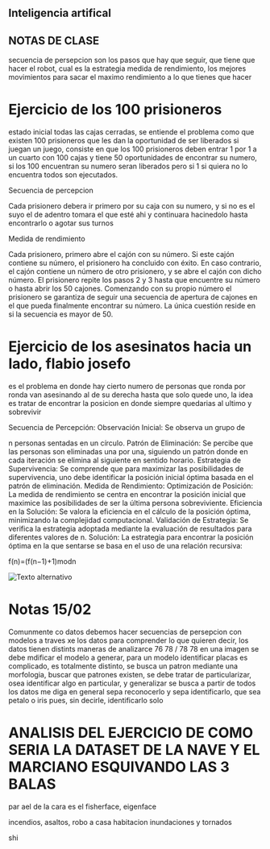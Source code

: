## Inteligencia artifical

## NOTAS DE CLASE
secuencia de persepcion son los pasos que hay que seguir, que tiene que hacer el robot, cual es la estrategia
medida de rendimiento, los mejores movimientos para sacar el maximo rendimiento a lo que tienes que hacer


# Ejercicio de los 100 prisioneros
estado inicial todas las cajas cerradas, se entiende el problema como que existen 100 prisioneros que les dan la oportunidad de ser liberados si juegan un juego, consiste en que los 100 prisioneros deben entrar 1 por 1 a un cuarto con 100 cajas y tiene 50 oportunidades de encontrar su numero, si los 100 encuentran su numero seran liberados pero si 1 si quiera no lo encuentra todos son ejecutados.


Secuencia de percepcion 

Cada prisionero debera ir primero por su caja con su numero, y si no es el suyo el de adentro tomara el que esté ahi y continuara hacinedolo hasta encontrarlo o agotar sus turnos

Medida de rendimiento

Cada prisionero, primero abre el cajón con su número.
Si este cajón contiene su número, el prisionero ha concluido con éxito.
En caso contrario, el cajón contiene un número de otro prisionero, y se abre el cajón con dicho número.
El prisionero repite los pasos 2 y 3 hasta que encuentre su número o hasta abrir los 50 cajones.
Comenzando con su propio número el prisionero se garantiza de seguir una secuencia de apertura de cajones en el que pueda finalmente encontrar su número. La única cuestión reside en si la secuencia es mayor de 50.


# Ejercicio de los asesinatos hacia un lado, flabio josefo
es el problema en donde hay cierto numero de personas que ronda por ronda van asesinando al de su derecha hasta que solo quede uno, la idea es tratar de encontrar la posicion en donde siempre quedarias al ultimo y sobrevivir

Secuencia de Percepción:
Observación Inicial: Se observa un grupo de 

n personas sentadas en un círculo.
Patrón de Eliminación: Se percibe que las personas son eliminadas una por una, siguiendo un patrón donde en cada iteración se elimina al siguiente en sentido horario.
Estrategia de Supervivencia: Se comprende que para maximizar las posibilidades de supervivencia, uno debe identificar la posición inicial óptima basada en el patrón de eliminación.
Medida de Rendimiento:
Optimización de Posición: La medida de rendimiento se centra en encontrar la posición inicial que maximice las posibilidades de ser la última persona sobreviviente.
Eficiencia en la Solución: Se valora la eficiencia en el cálculo de la posición óptima, minimizando la complejidad computacional.
Validación de Estrategia: Se verifica la estrategia adoptada mediante la evaluación de resultados para diferentes valores de n.
Solución:
La estrategia para encontrar la posición óptima en la que sentarse se basa en el uso de una relación recursiva:

f(n)=(f(n−1)+1)modn

![Texto alternativo](URL_de_la_imagen)

# Notas 15/02
Comunmente co datos debemos hacer secuencias de persepcion con modelos a traves xe los datos para comprender lo que quieren decir, 
los datos tienen distints maneras de analizarce 
76 78 / 78 78
en una imagen se debe mdificar el modelo a generar, para un modelo identificar placas es complicado, es totalmente distinto, se busca un patron mediante una morfologia, buscar que patrones existen, se debe tratar de particularizar, osea identificar algo en particular, y generalizar se busca a partir de todos los datos me diga en general sepa reconocerlo y sepa identificarlo, que sea petalo o iris pues, sin decirle, identificarlo solo 


# ANALISIS DEL EJERCICIO DE COMO SERIA LA DATASET DE LA NAVE Y EL MARCIANO ESQUIVANDO LAS 3 BALAS 

par ael de la cara es el fisherface, eigenface

incendios, asaltos, robo a casa habitacion inundaciones y tornados



shi